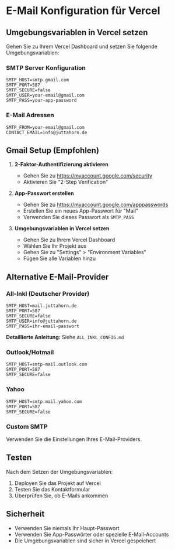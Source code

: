 # E-Mail Konfiguration für Vercel

## Umgebungsvariablen in Vercel setzen

Gehen Sie zu Ihrem Vercel Dashboard und setzen Sie folgende Umgebungsvariablen:

### SMTP Server Konfiguration

```
SMTP_HOST=smtp.gmail.com
SMTP_PORT=587
SMTP_SECURE=false
SMTP_USER=your-email@gmail.com
SMTP_PASS=your-app-password
```

### E-Mail Adressen

```
SMTP_FROM=your-email@gmail.com
CONTACT_EMAIL=info@juttahorn.de
```

## Gmail Setup (Empfohlen)

1. **2-Faktor-Authentifizierung aktivieren**

   - Gehen Sie zu https://myaccount.google.com/security
   - Aktivieren Sie "2-Step Verification"

2. **App-Passwort erstellen**

   - Gehen Sie zu https://myaccount.google.com/apppasswords
   - Erstellen Sie ein neues App-Passwort für "Mail"
   - Verwenden Sie dieses Passwort als `SMTP_PASS`

3. **Umgebungsvariablen in Vercel setzen**
   - Gehen Sie zu Ihrem Vercel Dashboard
   - Wählen Sie Ihr Projekt aus
   - Gehen Sie zu "Settings" > "Environment Variables"
   - Fügen Sie alle Variablen hinzu

## Alternative E-Mail-Provider

### All-Inkl (Deutscher Provider)

```
SMTP_HOST=mail.juttahorn.de
SMTP_PORT=587
SMTP_SECURE=false
SMTP_USER=info@juttahorn.de
SMTP_PASS=ihr-email-passwort
```

**Detaillierte Anleitung:** Siehe `ALL_INKL_CONFIG.md`

### Outlook/Hotmail

```
SMTP_HOST=smtp-mail.outlook.com
SMTP_PORT=587
SMTP_SECURE=false
```

### Yahoo

```
SMTP_HOST=smtp.mail.yahoo.com
SMTP_PORT=587
SMTP_SECURE=false
```

### Custom SMTP

Verwenden Sie die Einstellungen Ihres E-Mail-Providers.

## Testen

Nach dem Setzen der Umgebungsvariablen:

1. Deployen Sie das Projekt auf Vercel
2. Testen Sie das Kontaktformular
3. Überprüfen Sie, ob E-Mails ankommen

## Sicherheit

- Verwenden Sie niemals Ihr Haupt-Passwort
- Verwenden Sie App-Passwörter oder spezielle E-Mail-Accounts
- Die Umgebungsvariablen sind sicher in Vercel gespeichert
